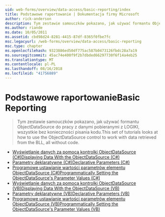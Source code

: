 ```yaml
---
uid: web-forms/overview/data-access/basic-reporting/index
title: Podstawowe raportowanie | Dokumentacja firmy Microsoft
author: rick-anderson
description: Tym zestawie samouczków pokazano, jak używać formantu ObjectDataSource do pracy z danymi pobieranymi z LOGIKI, wszystkie bez konieczności pisania kodu.
ms.author: riande
ms.date: 10/05/2011
ms.assetid: cbd98d24-8281-4415-87df-8365f0fbe7fc
msc.legacyurl: /web-forms/overview/data-access/basic-reporting
msc.type: chapter
ms.openlocfilehash: 9323886ed50df775ac587b0473126fbdc28a7a19
ms.sourcegitcommit: 45ac74e400f9f2b7dbded66297730f6f14a4eb25
ms.translationtype: MT
ms.contentlocale: pl-PL
ms.lasthandoff: 08/16/2018
ms.locfileid: "41756889"
---
```

<a name="basic-reporting"></a><span data-ttu-id="8f51b-103">Podstawowe raportowanie</span><span class="sxs-lookup"><span data-stu-id="8f51b-103">Basic Reporting</span></span>
====================
> <span data-ttu-id="8f51b-104">Tym zestawie samouczków pokazano, jak używać formantu ObjectDataSource do pracy z danymi pobieranymi z LOGIKI, wszystkie bez konieczności pisania kodu.</span><span class="sxs-lookup"><span data-stu-id="8f51b-104">This set of tutorials looks at how to use the ObjectDataSource control to work with data retrieved from the BLL, all without code.</span></span>


- [<span data-ttu-id="8f51b-105">Wyświetlanie danych za pomocą kontrolki ObjectDataSource (C#)</span><span class="sxs-lookup"><span data-stu-id="8f51b-105">Displaying Data With the ObjectDataSource (C#)</span></span>](displaying-data-with-the-objectdatasource-cs.md)
- [<span data-ttu-id="8f51b-106">Parametry deklaratywne (C#)</span><span class="sxs-lookup"><span data-stu-id="8f51b-106">Declarative Parameters (C#)</span></span>](declarative-parameters-cs.md)
- [<span data-ttu-id="8f51b-107">Programowe ustawianie wartości parametrów elementu ObjectDataSource (C#)</span><span class="sxs-lookup"><span data-stu-id="8f51b-107">Programmatically Setting the ObjectDataSource's Parameter Values (C#)</span></span>](programmatically-setting-the-objectdatasource-s-parameter-values-cs.md)
- [<span data-ttu-id="8f51b-108">Wyświetlanie danych za pomocą kontrolki ObjectDataSource (VB)</span><span class="sxs-lookup"><span data-stu-id="8f51b-108">Displaying Data With the ObjectDataSource (VB)</span></span>](displaying-data-with-the-objectdatasource-vb.md)
- [<span data-ttu-id="8f51b-109">Parametry deklaratywne (VB)</span><span class="sxs-lookup"><span data-stu-id="8f51b-109">Declarative Parameters (VB)</span></span>](declarative-parameters-vb.md)
- [<span data-ttu-id="8f51b-110">Programowe ustawianie wartości parametrów elementu ObjectDataSource (VB)</span><span class="sxs-lookup"><span data-stu-id="8f51b-110">Programmatically Setting the ObjectDataSource's Parameter Values (VB)</span></span>](programmatically-setting-the-objectdatasource-s-parameter-values-vb.md)
